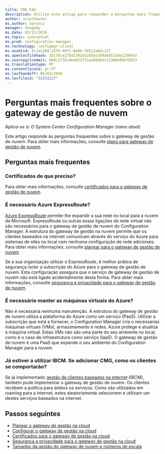 ```yaml
---
title: CMG FAQ
description: Utilize este artigo para responder a perguntas mais frequentes sobre sobre o gateway de gestão de nuvem
author: aczechowski
ms.author: aaroncz
manager: dougeby
ms.date: 03/22/2018
ms.topic: conceptual
ms.prod: configuration-manager
ms.technology: configmgr-client
ms.assetid: 4c1a128d-22fb-49f1-8e0b-36513a8dc117
ms.openlocfilehash: 3b178ce27b91701d52d5ea350de85216e1250442
ms.sourcegitcommit: 0b0c2735c4ed822731ae069b4cc1380e89e78933
ms.translationtype: MT
ms.contentlocale: pt-PT
ms.lasthandoff: 05/03/2018
ms.locfileid: "32333227"
---
```

# <a name="frequently-asked-questions-about-the-cloud-management-gateway"></a>Perguntas mais frequentes sobre o gateway de gestão de nuvem

*Aplica-se a: O System Center Configuration Manager (ramo atual)*

Este artigo responde às perguntas frequentes sobre o gateway de gestão de nuvem. Para obter mais informações, consulte [plano para gateway de gestão de nuvem](/sccm/core/clients/manage/cmg/plan-cloud-management-gateway).


## <a name="frequently-asked-questions"></a>Perguntas mais frequentes

### <a name="what-certificates-do-i-need"></a>Certificados de que preciso?

Para obter mais informações, consulte [certificados para o gateway de gestão de nuvem](/sccm/core/clients/manage/cmg/certificates-for-cloud-management-gateway).


### <a name="do-i-need-azure-expressroute"></a>É necessário Azure ExpressRoute?

[Azure ExpressRoute](/azure/expressroute/expressroute-introduction) permite-lhe expandir a sua rede no local para a nuvem da Microsoft. ExpressRoute ou outras essas ligações de rede virtual não são necessários para o gateway de gestão de nuvem do Configuration Manager. A estrutura do gateway de gestão na nuvem permite que os clientes baseados na internet comunicam através do serviço do Azure para sistemas de sites no local com nenhuma configuração de rede adicionais. Para obter mais informações, consulte [planear para o gateway de gestão de nuvem](/sccm/core/clients/manage/cmg/plan-cloud-management-gateway)

Se a sua organização utilizar o ExpressRoute, é melhor prática de segurança isolar a subscrição do Azure para o gateway de gestão de nuvem. Esta configuração assegura que o serviço de gateway de gestão de nuvem não está ligado acidentalmente desta forma. Para obter mais informações, consulte [segurança e privacidade para o gateway de gestão de nuvem](/sccm/core/clients/manage/cmg/security-and-privacy-for-cloud-management-gateway).


### <a name="do-i-need-to-maintain-the-azure-virtual-machines"></a>É necessário manter as máquinas virtuais do Azure?

Não é necessária nenhuma manutenção. A estrutura do gateway de gestão de nuvem utiliza a plataforma do Azure como um serviço (PaaS). Utilizar a subscrição que está a fornecer, o Configuration Manager cria o necessárias máquinas virtuais (VMs), armazenamento e redes. Azure protege e atualiza a máquina virtual. Estas VMs não são uma parte do seu ambiente no local, como é o caso de infraestrutura como serviço (IaaS). O gateway de gestão de nuvem é uma PaaS que expande o seu ambiente do Configuration Manager para a nuvem. 


### <a name="im-already-using-ibcm-if-i-add-cmg-how-do-clients-behave"></a>Já estiver a utilizar IBCM. Se adicionar CMG, como os clientes se comportarão?

Se já implementado [gestão de clientes baseados na internet](/sccm/core/clients/manage/plan-internet-based-client-management) (IBCM), também pode implementar o gateway de gestão de nuvem. Os clientes recebem a política para ambos os serviços. Como são utilizados em roaming para a internet, estes aleatoriamente selecionem e utilizam um destes serviços baseados na internet.


## <a name="next-steps"></a>Passos seguintes

- [Planear o gateway de gestão na cloud](/sccm/core/clients/manage/cmg/plan-cloud-management-gateway)
- [Configurar o gateway de gestão na cloud](/sccm/core/clients/manage/cmg/setup-cloud-management-gateway)
- [Certificados para o gateway de gestão na cloud](/sccm/core/clients/manage/cmg/certificates-for-cloud-management-gateway)
- [Segurança e privacidade para o gateway de gestão na cloud ](/sccm/core/clients/manage/cmg/security-and-privacy-for-cloud-management-gateway)
- [Tamanho da gestão do gateway de nuvem e números de escala](/sccm/core/plan-design/configs/size-and-scale-numbers#bkmk_cmg)